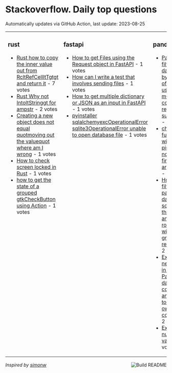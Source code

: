 # Stackoverflow. Daily top questions 

Automatically updates via GitHub Action, last update: <!-- date starts -->2023-08-25<!-- date ends -->


<table><tr><td valign="top" width="33%">

### rust
<!-- rust starts -->
* [Rust how to copy the inner value out from RcltRefCellltTgtgt and return it](https://stackoverflow.com/questions/76969709/rust-how-to-copy-the-inner-value-out-from-rcrefcellt-and-return-it) - 7 votes
* [Rust Why not IntoltStringgt for ampstr](https://stackoverflow.com/questions/76978666/rust-why-not-intostring-for-str) - 2 votes
* [Creating a new object does not equal quotmoving out the valuequot  where am I wrong](https://stackoverflow.com/questions/76976947/creating-a-new-object-does-not-equal-moving-out-the-value-where-am-i-wrong) - 1 votes
* [How to check screen locked in Rust](https://stackoverflow.com/questions/76975551/how-to-check-screen-locked-in-rust) - 1 votes
* [how to get the state of a grouped gtkCheckButton using Action](https://stackoverflow.com/questions/76969166/how-to-get-the-state-of-a-grouped-gtk-checkbutton-using-action) - 1 votes
<!-- rust ends -->
</td><td valign="top" width="34%">


### fastapi
<!-- fastapi starts -->
* [How to get Files using the Request object in FastAPI](https://stackoverflow.com/questions/76970173/how-to-get-files-using-the-request-object-in-fastapi) - 1 votes
* [How can I write a test that involves sending files](https://stackoverflow.com/questions/76978086/how-can-i-write-a-test-that-involves-sending-files) - 1 votes
* [How to get multiple dictionary or JSON as an input in FastAPI](https://stackoverflow.com/questions/76970871/how-to-get-multiple-dictionary-or-json-as-an-input-in-fastapi) - 1 votes
* [pyinstaller sqlalchemyexcOperationalError sqlite3OperationalError unable to open database file](https://stackoverflow.com/questions/76968480/pyinstaller-sqlalchemy-exc-operationalerror-sqlite3-operationalerror-unable) - 1 votes
<!-- fastapi ends -->
</td><td valign="top" width="34%">


### pandas
<!-- pandas starts -->
* [Pandas filter dataframe by column of sets using multiple conditions regarding substrings](https://stackoverflow.com/questions/76979303/pandas-filter-dataframe-by-column-of-sets-using-multiple-conditions-regarding-s) - 3 votes
* [chaining functions with pipe pipe using not the first argument](https://stackoverflow.com/questions/76966431/chaining-functions-with-pipe-pipe-using-not-the-first-argument) - 2 votes
* [How to filter pandas dataframe so that the first and last rows within a group are retained](https://stackoverflow.com/questions/76980131/how-to-filter-pandas-dataframe-so-that-the-first-and-last-rows-within-a-group-ar) - 2 votes
* [Expand a nested list in a Pandas datatable column and move to their own column](https://stackoverflow.com/questions/76972113/expand-a-nested-list-in-a-pandas-datatable-column-and-move-to-their-own-column) - 2 votes
* [Extracting numeric values](https://stackoverflow.com/questions/76967949/extracting-numeric-values) - 2 votes
<!-- pandas ends -->
</td></tr></table>

<a href="https://github.com/hp0404/hp0404/actions"><img src="https://github.com/hp0404/hp0404/workflows/Build%20README/badge.svg" align="right" alt="Build README"></a> <p>*Inspired by  [simonw](https://github.com/simonw/simonw)*</p>

